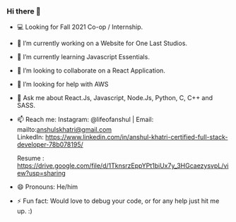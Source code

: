 ### Hi there 👋

<!--
**khat3680/khat3680** is a ✨ _special_ ✨ repository because its `README.md` (this file) appears on your GitHub profile. --->


- 💻 Looking for Fall 2021 Co-op / Internship.
- 🔭 I’m currently working on a Website for One Last Studios.
- 🌱 I’m currently learning Javascript Essentials.
- 👯 I’m looking to collaborate on a React Application.
- 🤔 I’m looking for help with AWS 
- 💬 Ask me about React.Js, Javascript, Node.Js, Python, C, C++ and SASS.
- 📫 Reach me:  Instagram:  @lifeofanshul  | Email: mailto:anshulskhatri@gmail.com  
                LinkedIn: https://www.linkedin.com/in/anshul-khatri-certified-full-stack-developer-78b078195/

  Resume : https://drive.google.com/file/d/1TknsrzEppYPt1biUx7y_3HGcaezysvpL/view?usp=sharing
                
- 😄 Pronouns: He/him
- ⚡ Fun fact: Would love to debug your code, or for any help just hit me up. :)

